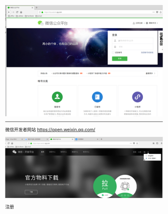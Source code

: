 


![](img/DeepinScreenshot_select-area_20190820215229.png)


---

微信开发者网站
https://open.weixin.qq.com/

![title](img/1566304656278-1566304656302.png)


注册



